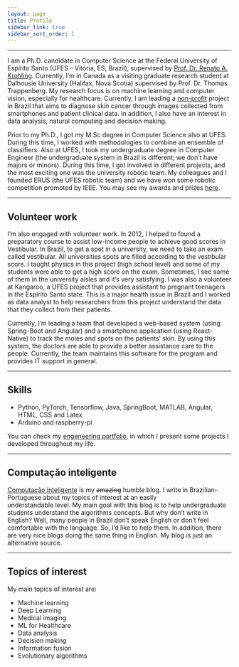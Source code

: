 ```yaml
---
layout: page
title: Profile
sidebar_link: true
sidebar_sort_order: 1
---
```


___

I am a Ph.D. candidate in Computer Science at the Federal University of Espírito Santo (UFES – Vitória, ES, Brazil), supervised by [Prof. Dr. Renato A. Krohling](http://inf.ufes.br/~rkrohling). Currently, I’m in Canada as a visiting graduate research student at Dalhousie University (Halifax, Nova Scotia) supervised by Prof. Dr. Thomas Trappenberg. My research focus is on machine learning and computer vision, especially for healthcare. Currently, I am leading a [non-profit](http://pachecoandre.com.br/pages/projects/skin_cancer_diagnosis) project in Brazil that aims to diagnose skin cancer through images collected from smartphones and patient clinical data. In addition, I also have an interest in data analysis, natural computing and decision making.

Prior to my Ph.D., I got my M.Sc degree in Computer Science also at UFES. During this time, I worked with methodologies to combine an ensemble of classifiers. Also at UFES, I took my undergraduate degree in Computer Engineer (the undergraduate system in Brazil is different; we don’t have majors or minors). During this time, I got involved in different projects, and the most exciting one was the university robotic team. My colleagues and I founded ERUS (the UFES robotic team) and we have won some robotic competition promoted by IEEE. You may see my awards and prizes [here](http://pachecoandre.com.br/research.html#awards).

___

## Volunteer work
I’m also engaged with volunteer work. In 2012, I helped to found a preparatory course to assist low-income people to achieve good scores in Vestibular. In Brazil, to get a spot in a university, we need to take an exam called vestibular. All universities spots are filled according to the vestibular score. I taught physics in this project (high school level) and some of my students were able to get a high score on the exam. Sometimes, I see some of them in the university aisles and it’s very satisfying. I was also a volunteer at Kangaroo, a UFES project that provides assistant to pregnant teenagers in the Espírito Santo state. This is a major health issue in Brazil and I worked as data analyst to help researchers from this project understand the data that they collect from their patients.

Currently, I’m leading a team that developed a web-based system (using Spring-Boot and Angular) and a smartphone application (using React-Native) to track the moles and spots on the patients’ skin. By using this system, the doctors are able to provide a better assistance care to the people. Currently, the team maintains this software for the program and provides IT support in general. 

___

## Skills
+ Python, PyTorch, Tensorflow, Java, SpringBoot, MATLAB, Angular, HTML, CSS and Latex
+ Arduino and raspberry-pi

You can check my [engeneering portfolio](assets/files/andre-pacheco-portfolio.pdf), in which I present some projects I developed throughout my life.

___

## Computação inteligente
[Computação inteligente](http://computacaointeligente.com.br) is my ~~amazing~~ humble blog. 
I write in Brazilian-Portuguese about my topics of interest at an easily understandable level. My main goal with this blog is to help undergraduate students understand the algorithms concepts. But why don’t write in English? Well, many people in Brazil don’t speak English or don’t feel comfortable with the language. So, I’d like to help them. In addition, there are very nice blogs doing the same thing in English. My blog is just an alternative source.

___

## Topics of interest
My main topics of interest are:

+ Machine learning
+ Deep Learning
+ Medical imaging
+ ML for Healthcare
+ Data analysis
+ Decision making
+ Information fusion
+ Evolutionary algorithms